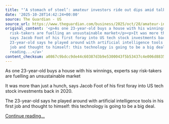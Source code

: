 ```yaml
---
title: "‘A stomach of steel’: amateur investors ride out dips amid talk of an AI bubble"
date: '2025-10-28T14:42:24+00:00'
source: The Guardian - US
source_url: https://www.theguardian.com/business/2025/oct/28/amateur-investors-riding-out-dips-ai-bubble-stomach-steel
original_content: '<p>As one 23-year-old buys a house with his winnings, experts say
  risk-takers are fuelling an unsustainable market</p><p>It was more than just a hunch,
  says Jacob Foot of his first foray into US tech stock investments back in 2020.</p><p>The
  23-year-old says he played around with artificial intelligence tools in his first
  job and thought to himself: this technology is going to be a big deal.</p> <a href="https://www.theguardian.com/business/2025/oct/28/amateur-investors-riding-out-dips-ai-bubble-stomach-steel">Continue
  reading...</a>'
content_checksum: a0867c9bdcc9de44c60387d3b9e5300043f5b53437c4e006d883530c8b02719b
---
```


As one 23-year-old buys a house with his winnings, experts say risk-takers are fuelling an unsustainable market

It was more than just a hunch, says Jacob Foot of his first foray into US tech stock investments back in 2020.

The 23-year-old says he played around with artificial intelligence tools in his first job and thought to himself: this technology is going to be a big deal.

 [Continue reading...](https://www.theguardian.com/business/2025/oct/28/amateur-investors-riding-out-dips-ai-bubble-stomach-steel)